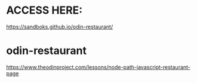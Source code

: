 # ACCESS HERE:
https://sandboks.github.io/odin-restaurant/

# odin-restaurant
https://www.theodinproject.com/lessons/node-path-javascript-restaurant-page
